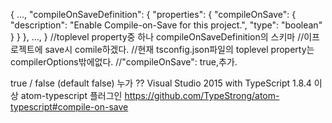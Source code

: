 {
  ...,
  "compileOnSaveDefinition": {
    "properties": {
      "compileOnSave": {
      "description": "Enable Compile-on-Save for this project.",
      "type": "boolean"
    }
  }
 },
 ...,
}
//toplevel property중 하나 compileOnSaveDefinition의 스키마
//이프로젝트에 save시 comile하겠다. 
//현재 tsconfig.json파일의 toplevel property는 compilerOptions밖에없다.
//"compileOnSave": true,추가.

true / false (default false)
누가 ??
Visual Studio 2015 with TypeScript 1.8.4 이상
atom-typescript 플러그인
https://github.com/TypeStrong/atom-typescript#compile-on-save

